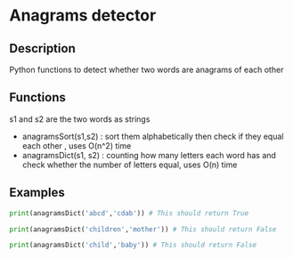 # Anagrams detector
## Description
Python functions to detect whether two words are anagrams of each other 
## Functions
s1 and s2 are the two words as strings
* anagramsSort(s1,s2) : sort them alphabetically then check if they equal each other , uses O(n^2) time
* anagramsDict(s1, s2) : counting how many letters each word has and check whether the number of letters equal, uses O(n) time

## Examples
```python
print(anagramsDict('abcd','cdab')) # This should return True

print(anagramsDict('children','mother')) # This should return False

print(anagramsDict('child','baby')) # This should return False
```